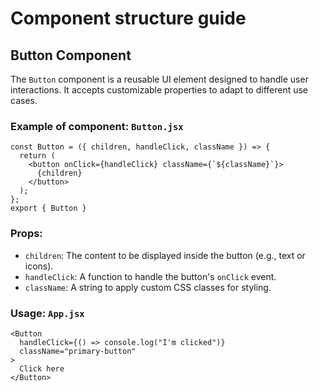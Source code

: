 # Component structure guide

## Button Component

The `Button` component is a reusable UI element designed to handle user interactions. It accepts customizable properties to adapt to different use cases.

### Example of component: `Button.jsx`

```
const Button = ({ children, handleClick, className }) => {
  return (
    <button onClick={handleClick} className={`${className}`}>
      {children}
    </button>
  );
};
export { Button }
```

### Props:

- `children`: The content to be displayed inside the button (e.g., text or icons).
- `handleClick`: A function to handle the button's `onClick` event.
- `className`: A string to apply custom CSS classes for styling.

### Usage: `App.jsx`

```
<Button
  handleClick={() => console.log("I'm clicked")}
  className="primary-button"
>
  Click here
</Button>
```
